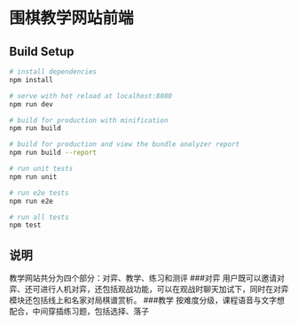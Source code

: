 # 围棋教学网站前端

## Build Setup

``` bash
# install dependencies
npm install

# serve with hot reload at localhost:8080
npm run dev

# build for production with minification
npm run build

# build for production and view the bundle analyzer report
npm run build --report

# run unit tests
npm run unit

# run e2e tests
npm run e2e

# run all tests
npm test
```

## 说明
教学网站共分为四个部分：对弈、教学、练习和测评
###对弈
用户既可以邀请对弈、还可进行人机对弈，还包括观战功能，可以在观战时聊天加试下，同时在对弈模块还包括线上和名家对局棋谱赏析。
###教学
按难度分级，课程语音与文字想配合，中间穿插练习题，包括选择、落子
